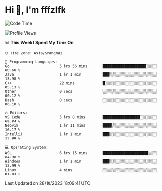 # Hi 👋, I'm fffzlfk

<!--START_SECTION:waka-->
![Code Time](http://img.shields.io/badge/Code%20Time-531%20hrs%2023%20mins-blue)

![Profile Views](http://img.shields.io/badge/Profile%20Views-0-blue)

📊 **This Week I Spent My Time On** 

```text
🕑︎ Time Zone: Asia/Shanghai

💬 Programming Languages: 
Go                       5 hrs 56 mins       ████████████████████░░░░░   80.60 % 
Java                     1 hr 1 min          ███░░░░░░░░░░░░░░░░░░░░░░   13.98 % 
C++                      22 mins             █░░░░░░░░░░░░░░░░░░░░░░░░   05.13 % 
Other                    0 secs              ░░░░░░░░░░░░░░░░░░░░░░░░░   00.12 % 
Bash                     0 secs              ░░░░░░░░░░░░░░░░░░░░░░░░░   00.10 % 

🔥 Editors: 
VS Code                  5 hrs 8 mins        █████████████████░░░░░░░░   69.84 % 
Neovim                   1 hr 11 mins        ████░░░░░░░░░░░░░░░░░░░░░   16.17 % 
IntelliJ                 1 hr 1 min          ███░░░░░░░░░░░░░░░░░░░░░░   13.99 % 

💻 Operating System: 
WSL                      6 hrs 15 mins       █████████████████████░░░░   84.98 % 
Windows                  1 hr 1 min          ███░░░░░░░░░░░░░░░░░░░░░░   13.99 % 
Linux                    4 mins              ░░░░░░░░░░░░░░░░░░░░░░░░░   01.03 % 
```


 Last Updated on 28/10/2023 18:09:41 UTC
<!--END_SECTION:waka-->
